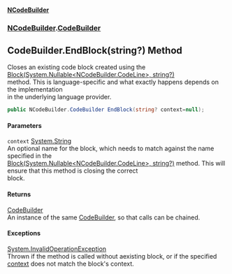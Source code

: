 #### [NCodeBuilder](./index.md 'index')
### [NCodeBuilder](./NCodeBuilder.md 'NCodeBuilder').[CodeBuilder](./NCodeBuilder-CodeBuilder.md 'NCodeBuilder.CodeBuilder')
## CodeBuilder.EndBlock(string?) Method
Closes an existing code block created using the [Block(System.Nullable&lt;NCodeBuilder.CodeLine&gt;, string?)](./NCodeBuilder-CodeBuilder-Block(System-Nullable-NCodeBuilder-CodeLine-_string-).md 'NCodeBuilder.CodeBuilder.Block(System.Nullable&lt;NCodeBuilder.CodeLine&gt;, string?)')  
method. This is language-specific and what exactly happens depends on the implementation  
in the underlying language provider.  
```csharp
public NCodeBuilder.CodeBuilder EndBlock(string? context=null);
```
#### Parameters
<a name='NCodeBuilder-CodeBuilder-EndBlock(string-)-context'></a>
`context` [System.String](https://docs.microsoft.com/en-us/dotnet/api/System.String 'System.String')  
An optional name for the block, which needs to match against the name specified in the  
[Block(System.Nullable&lt;NCodeBuilder.CodeLine&gt;, string?)](./NCodeBuilder-CodeBuilder-Block(System-Nullable-NCodeBuilder-CodeLine-_string-).md 'NCodeBuilder.CodeBuilder.Block(System.Nullable&lt;NCodeBuilder.CodeLine&gt;, string?)') method. This will ensure that this method is closing the correct  
block.  
  
#### Returns
[CodeBuilder](./NCodeBuilder-CodeBuilder.md 'NCodeBuilder.CodeBuilder')  
An instance of the same [CodeBuilder](./NCodeBuilder-CodeBuilder.md 'NCodeBuilder.CodeBuilder'), so that calls can be chained.  
#### Exceptions
[System.InvalidOperationException](https://docs.microsoft.com/en-us/dotnet/api/System.InvalidOperationException 'System.InvalidOperationException')  
Thrown if the method is called without aexisting block, or if the specified  
[context](#NCodeBuilder-CodeBuilder-EndBlock(string-)-context 'NCodeBuilder.CodeBuilder.EndBlock(string?).context') does not match the block's context.  
